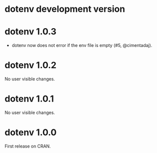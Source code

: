 
# dotenv development version

# dotenv 1.0.3

* dotenv now does not error if the env file is empty (#5, @cimentadaj).

# dotenv 1.0.2

No user visible changes.

# dotenv 1.0.1

No user visible changes.

# dotenv 1.0.0

First release on CRAN.
